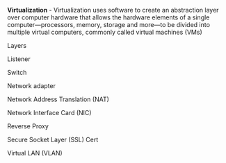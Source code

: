 **Virtualization** - Virtualization uses software to create an abstraction layer over computer hardware that allows the hardware elements of a single computer—processors, memory, storage and more—to be divided into multiple virtual computers, commonly called virtual machines (VMs)

Layers

Listener

Switch

Network adapter

Network Address Translation (NAT)

Network Interface Card (NIC)

Reverse Proxy

Secure Socket Layer (SSL) Cert

Virtual LAN (VLAN)
